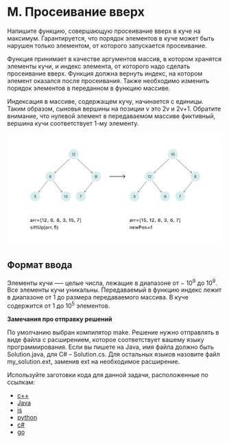 # M. Просеивание вверх

Напишите функцию, совершающую просеивание вверх в куче на максимум. Гарантируется, что порядок элементов в куче может быть нарушен только элементом, от которого запускается просеивание.

Функция принимает в качестве аргументов массив, в котором хранятся элементы кучи, и индекс элемента, от которого надо сделать просеивание вверх. Функция должна вернуть индекс, на котором элемент оказался после просеивания. Также необходимо изменить порядок элементов в переданном в функцию массиве.

Индексация в массиве, содержащем кучу, начинается с единицы. Таким образом, сыновья вершины на позиции v это 2v и 2v+1. Обратите внимание, что нулевой элемент в передаваемом массиве фиктивный, вершина кучи соответствует 1-му элементу.

![IMG](img.png)

## Формат ввода

Элементы кучи —– целые числа, лежащие в диапазоне от − 10<sup>9</sup> до 10<sup>9</sup>. Все элементы кучи уникальны.
Передаваемый в функцию индекс лежит в диапазоне от 1 до размера передаваемого массива. В куче содержится от
1 до 10<sup>5</sup> элементов.

**Замечания про отправку решений**

По умолчанию выбран компилятор make. Решение нужно отправлять в виде файла с расширением, которое соответствует вашему языку программирования. Если вы пишете на Java, имя файла должно быть Solution.java, для C# – Solution.cs. Для остальных языков назовите файл my_solution.ext, заменив ext на необходимое расширение.

Используйте заготовки кода для данной задачи, расположенные по ссылкам:

-   [c++](https://github.com/Yandex-Practicum/algorithms-templates/tree/main/cpp/sprint5/M)
-   [Java](https://github.com/Yandex-Practicum/algorithms-templates/tree/main/java/sprint5/M)
-   [js](https://github.com/Yandex-Practicum/algorithms-templates/tree/main/js/sprint5/M)
-   [python](https://github.com/Yandex-Practicum/algorithms-templates/tree/main/python/sprint5/M)
-   [c#](https://github.com/Yandex-Practicum/algorithms-templates/tree/main/csharp/sprint5/M)
-   [go](https://github.com/Yandex-Practicum/algorithms-templates/tree/main/go/sprint5/M)
